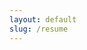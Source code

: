 ```yaml
---
layout: default
slug: /resume
---
```

<!-- <embed src="https://ianyilin.github.io/assets/pdf/resume.pdf" width="600px" height="500px" /> -->

<!-- {% pdf "/assets/resume.pdf" no_link %} -->